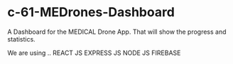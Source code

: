 # c-61-MEDrones-Dashboard
A Dashboard for the MEDICAL Drone App. That will show the progress and statistics.


We are using ..
REACT JS 
EXPRESS JS 
NODE JS 
FIREBASE

